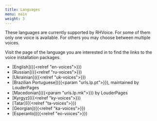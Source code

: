 ```yaml
---
title: Languages
menu: main
weight: 3
---
```


These languages are currently supported by RHVoice. For some of them
only one voice is available. For others you may choose between
multiple voices.

Visit the page of the language you are interested in to find the links
to the voice installation packages.

* [English]({{<relref "en-voices">}})
* [Russian]({{<relref "ru-voices">}})
* [Ukrainian]({{<relref "uk-voices">}})
* [Brazilian Portuguese]({{<param "urls.lp.pt">}}), maintained by LouderPages
* [Macedonian]({{<param "urls.lp.mk">}}) by LouderPages
* [Kyrgyz]({{<relref "ky-voices">}})
* [Tatar]({{<relref "ta-voices">}})
* [Georgian]({{<relref "ka-voices">}})
* [Esperanto]({{<relref "eo-voices">}})

